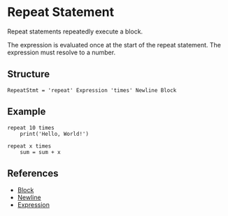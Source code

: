 # Repeat Statement

Repeat statements repeatedly execute a block.

The expression is evaluated once at the start of the repeat statement. The expression must resolve to a number.

## Structure

```grammar
RepeatStmt = 'repeat' Expression 'times' Newline Block
```

## Example

```syntek
repeat 10 times
	print('Hello, World!')

repeat x times
	sum = sum + x
```

## References

- [Block](/spec/grammar/syntactic/#block)
- [Newline](/spec/grammar/lexical.html#newline)
- [Expression](/spec/grammar/syntactic/expressions/)
